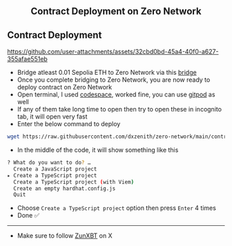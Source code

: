 <h2 align=center>Contract Deployment on Zero Network</h2>

## Contract Deployment


https://github.com/user-attachments/assets/32cbd0bd-45a4-40f0-a627-355afae551eb


- Bridge atleast 0.01 Sepolia ETH to Zero Network via this [bridge](https://bridge.zero.network/)
- Once you complete bridging to Zero Network, you are now ready to deploy contract on Zero Network
- Open terminal, I used [codespace](https://github.com/codespaces), worked fine, you can use [gitpod](https://gitpod.io/workspaces) as well
- If any of them take long time to open then try to open these in incognito tab, it will open very fast
- Enter the below command to deploy
```bash
wget https://raw.githubusercontent.com/dxzenith/zero-network/main/contract.sh && chmod +x contract.sh && ./contract.sh
```
- In the middle of the code, it will show something like this
```bash
? What do you want to do? … 
  Create a JavaScript project
▸ Create a TypeScript project
  Create a TypeScript project (with Viem)
  Create an empty hardhat.config.js
  Quit
```
- Choose `Create a TypeScript project` option then press `Enter` 4 times
- Done ✅
---
- Make sure to follow [ZunXBT](ZunXBT) on X
